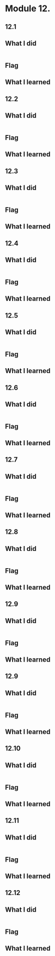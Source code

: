 # Module 12. 
## 12.1 
## What I did
```

```
## Flag

## What I learned

## 12.2 
## What I did
```

```
## Flag

## What I learned

## 12.3 
## What I did
```

```
## Flag

## What I learned

## 12.4 
## What I did
```

```
## Flag

## What I learned

## 12.5
## What I did
```

```
## Flag

## What I learned

## 12.6
## What I did
```

```
## Flag

## What I learned

## 12.7 
## What I did
```

```
## Flag

## What I learned

## 12.8
## What I did
```

```
## Flag

## What I learned

## 12.9 
## What I did
```

```
## Flag

## What I learned

## 12.9 
## What I did
```

```
## Flag

## What I learned

## 12.10 
## What I did
```

```
## Flag

## What I learned

## 12.11 
## What I did
```

```
## Flag

## What I learned

## 12.12 
## What I did
```

```
## Flag

## What I learned
